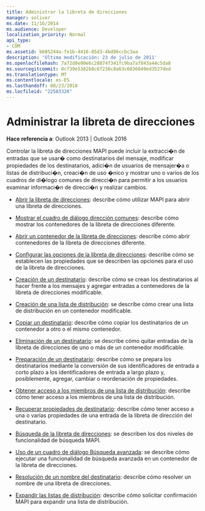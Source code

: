 ```yaml
---
title: Administrar la libreta de direcciones
manager: soliver
ms.date: 11/16/2014
ms.audience: Developer
localization_priority: Normal
api_type:
- COM
ms.assetid: b685244a-fe1b-4416-85d3-4bd86ccbc3aa
description: 'Última modificación: 23 de julio de 2011'
ms.openlocfilehash: 7a72d0e90e6c28874f341fc9ba7af843a44c5da8
ms.sourcegitcommit: 0cf39e5382b8c6f236c8a63c6036849ed3527ded
ms.translationtype: MT
ms.contentlocale: es-ES
ms.lasthandoff: 08/23/2018
ms.locfileid: "22583326"
---
```

# <a name="handling-the-address-book"></a>Administrar la libreta de direcciones
  
**Hace referencia a**: Outlook 2013 | Outlook 2016 
  
Controlar la libreta de direcciones MAPI puede incluir la extracci�n de entradas que se usar� como destinatarios del mensaje, modificar propiedades de los destinatarios, adici�n de usuarios de mensajer�a o listas de distribuci�n, creaci�n de uso �nico y mostrar uno o varios de los cuadros de di�logo comunes de direcci�n para permitir a los usuarios examinar informaci�n de direcci�n y realizar cambios.

- [Abrir la libreta de direcciones](opening-the-address-book.md): describe cómo utilizar MAPI para abrir una libreta de direcciones.
    
- [Mostrar el cuadro de diálogo dirección comunes](displaying-the-common-address-dialog-box.md): describe cómo mostrar los contenedores de la libreta de direcciones diferente.
    
- [Abrir un contenedor de la libreta de direcciones](opening-an-address-book-container.md): describe cómo abrir contenedores de la libreta de direcciones diferente.
    
- [Configurar las opciones de la libreta de direcciones](setting-address-book-options.md): describe cómo se establecen las propiedades que se describen las opciones para el uso de la libreta de direcciones.
    
- [Creación de un destinatario](creating-a-recipient.md): describe cómo se crean los destinatarios al hacer frente a los mensajes y agregar entradas a contenedores de la libreta de direcciones modificable.
    
- [Creación de una lista de distribución](creating-a-distribution-list.md): se describe cómo crear una lista de distribución en un contenedor modificable.
    
- [Copiar un destinatario](copying-a-recipient.md): describe cómo copiar los destinatarios de un contenedor a otro o el mismo contenedor.
    
- [Eliminación de un destinatario](deleting-a-recipient.md): se describe cómo quitar entradas de la libreta de direcciones de uno o más de un contenedor modificable.
    
- [Preparación de un destinatario](preparing-a-recipient.md): describe cómo se prepara los destinatarios mediante la conversión de sus identificadores de entrada a corto plazo a los identificadores de entrada a largo plazo y, posiblemente, agregar, cambiar o reordenación de propiedades.
    
- [Obtener acceso a los miembros de una lista de distribución](accessing-the-members-of-a-distribution-list.md): describe cómo tener acceso a los miembros de una lista de distribución.
    
- [Recuperar propiedades de destinatario](retrieving-recipient-properties.md): describe cómo tener acceso a una o varias propiedades de una entrada de la libreta de dirección del destinatario.
    
- [Búsqueda de la libreta de direcciones](searching-the-address-book.md): se describen los dos niveles de funcionalidad de búsqueda MAPI. 
    
- [Uso de un cuadro de diálogo Búsqueda avanzada](using-an-advanced-search-dialog-box.md): se describe cómo ejecutar una funcionalidad de búsqueda avanzada en un contenedor de la libreta de direcciones.
    
- [Resolución de un nombre del destinatario](resolving-a-recipient-name.md): describe cómo resolver un nombre de una libreta de direcciones.
    
- [Expandir las listas de distribución](expanding-distribution-lists.md): describe cómo solicitar confirmación MAPI para expandir una lista de distribución.
    

